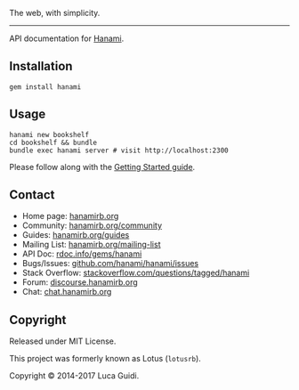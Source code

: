 The web, with simplicity.

---

API documentation for [Hanami](http://hanamirb.org/).

## Installation

```
gem install hanami

```
## Usage

```
hanami new bookshelf
cd bookshelf && bundle
bundle exec hanami server # visit http://localhost:2300

```

Please follow along with the [Getting Started guide](https://guides.hanamirb.org/introduction/getting-started).

## Contact

* Home page: [hanamirb.org](http://hanamirb.org/)
* Community: [hanamirb.org/community](http://hanamirb.org/community)
* Guides: [hanamirb.org/guides](http://hanamirb.org/guides)
* Mailing List: [hanamirb.org/mailing-list](http://hanamirb.org/mailing-list)
* API Doc: [rdoc.info/gems/hanami](http://rdoc.info/gems/hanami)
* Bugs/Issues: [github.com/hanami/hanami/issues](https://github.com/hanami/hanami/issues)
* Stack Overflow: [stackoverflow.com/questions/tagged/hanami](http://stackoverflow.com/questions/tagged/hanami)
* Forum: [discourse.hanamirb.org](https://discourse.hanamirb.org/)
* Chat: [chat.hanamirb.org](http://chat.hanamirb.org/)

## Copyright

Released under MIT License.

This project was formerly known as Lotus (`lotusrb`).

Copyright © 2014-2017 Luca Guidi.